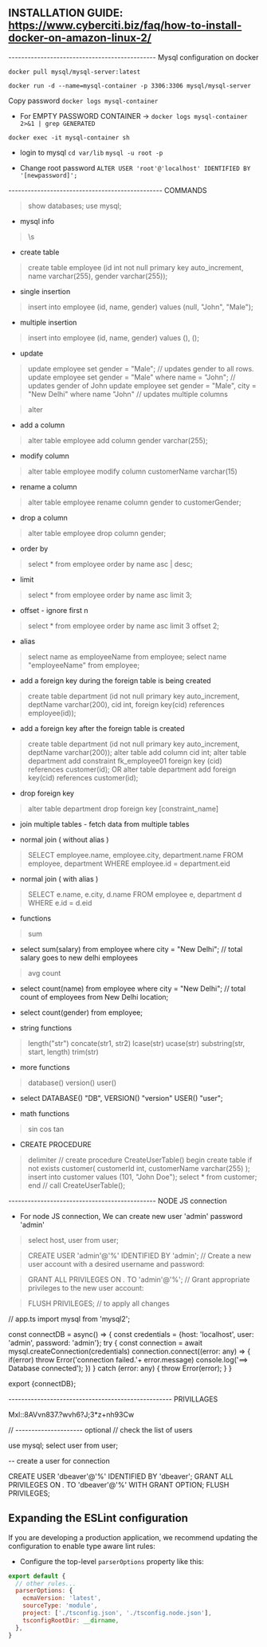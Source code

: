 ## INSTALLATION GUIDE: https://www.cyberciti.biz/faq/how-to-install-docker-on-amazon-linux-2/


---------------------------------------------- Mysql configuration on docker


``` docker pull mysql/mysql-server:latest ```

``` docker run -d --name=mysql-container -p 3306:3306 mysql/mysql-server ```

 Copy password 
``` docker logs mysql-container ```

- For EMPTY PASSWORD CONTAINER -> 
``` docker logs mysql-container 2>&1 | grep GENERATED ```

``` docker exec -it mysql-container sh ```

- login to mysql
``` cd var/lib ```
``` mysql -u root -p ```

- Change root password
``` ALTER USER 'root'@'localhost' IDENTIFIED BY '[newpassword]'; ```



------------------------------------------------ COMMANDS

> show databases;
> use mysql;

- mysql info
> \s

- create table
> create table employee (id int not null primary key auto_increment, name varchar(255), gender varchar(255));

- single insertion
> insert into employee (id, name, gender) values (null, "John", "Male");

- multiple insertion
> insert into employee (id, name, gender) values (), ();

- update 
> update employee set gender = "Male"; // updates gender to all rows.
> update employee set gender = "Male" where name = "John"; // updates gender of John
> update employee set gender = "Male", city = "New Delhi" where name "John" // updates multiple columns

> alter 
- add a column
> alter table employee add column gender varchar(255);

- modify column
> alter table employee modify column customerName varchar(15)

- rename a column
> alter table employee rename column gender to customerGender;

- drop a column
> alter table employee drop column gender;

- order by
> select * from employee order by name asc | desc;

- limit
> select * from employee order by name asc limit 3;

- offset - ignore first n
> select * from employee order by name asc limit 3 offset 2;

- alias
> select name as employeeName from employee;
> select name "employeeName" from employee;


- add a foreign key during the foreign table is being created
> create table department (id not null primary key auto_increment, deptName varchar(200), cid int, foreign key(cid) references employee(id)); 

- add a foreign key after the foreign table is created
> create table department (id not null primary key auto_increment, deptName varchar(200));
> alter table add column cid int;
> alter table department add constraint fk_employee01 foreign key (cid) references customer(id); OR alter table department add foreign key(cid) references customer(id);

- drop foreign key
> alter table department drop foreign key [constraint_name]

- join multiple tables - fetch data from multiple tables

- normal join ( without alias )
> SELECT employee.name, employee.city, department.name 
  FROM employee, department
  WHERE employee.id = department.eid

- normal join ( with alias )
> SELECT e.name, e.city, d.name 
  FROM employee e, department d
  WHERE e.id = d.eid


- functions
> sum
- select sum(salary) from employee where city = "New Delhi"; // total salary goes to new delhi employees

> avg
> count
- select count(name) from employee where city = "New Delhi"; // total count of employees from New Delhi location;
- select count(gender) from employee;

- string functions
> length("str")
> concate(str1, str2)
> lcase(str)
> ucase(str)
> substring(str, start, length)
> trim(str)

- more functions
> database()
> version()
> user()
- select DATABASE() "DB", VERSION() "version" USER() "user";

- math functions
> sin
> cos
> tan

- CREATE PROCEDURE
> delimiter //
> create procedure CreateUserTable() 
  begin
  create table if not exists customer( customerId int, customerName varchar(255) );
  insert into customer values (101, "John Doe");
  select * from customer;
  end //
> call CreateUserTable();


---------------------------------------------- NODE JS connection



- For node JS connection, We can create new user 'admin' password 'admin'
> select host, user from user;

> CREATE USER 'admin'@'%' IDENTIFIED BY 'admin';   // Create a new user account with a desired username and password:

> GRANT ALL PRIVILEGES ON *.* TO 'admin'@'%';   // Grant appropriate privileges to the new user account:

> FLUSH PRIVILEGES;   // to apply all changes


// app.ts
import mysql from 'mysql2';

const connectDB = async() => {
  const credentials = {host: 'localhost', user: 'admin', password: 'admin'};
  try {
    const connection = await mysql.createConnection(credentials)
    connection.connect((error: any) => { 
      if(error) throw Error('connection failed.'+ error.message)
      console.log('==> Database connected');
    })
  } catch (error: any) {
    throw Error(error);
  }
}

export {connectDB};












--------------------------------------------------- PRIVILLAGES

Mxl::8AVvn837.?wvh6?J;3*z+nh93Cw

// --------------------- optional
// check the list of users

use mysql;
select user from user;


-- create a user for connection

CREATE USER 'dbeaver'@'%' IDENTIFIED BY 'dbeaver';
GRANT ALL PRIVILEGES ON *.* TO 'dbeaver'@'%' WITH GRANT OPTION;
FLUSH PRIVILEGES;









## Expanding the ESLint configuration

If you are developing a production application, we recommend updating the configuration to enable type aware lint rules:

- Configure the top-level `parserOptions` property like this:

```js
export default {
  // other rules...
  parserOptions: {
    ecmaVersion: 'latest',
    sourceType: 'module',
    project: ['./tsconfig.json', './tsconfig.node.json'],
    tsconfigRootDir: __dirname,
  },
}
```

